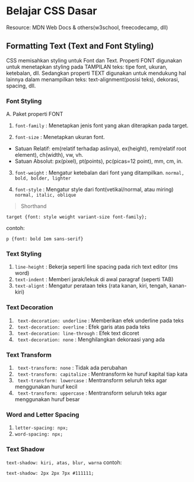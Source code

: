 # Belajar CSS Dasar
Resource: MDN Web Docs & others(w3school, freecodecamp, dll)

## Formatting Text (Text and Font Styling)
CSS memisahkan styling untuk Font dan Text. Properti FONT digunakan untuk menetapkan styling pada TAMPILAN teks: tipe font, ukuran, ketebalan, dll. Sedangkan properti TEXT digunakan untuk mendukung hal lainnya dalam menampilkan teks: text-alignment(posisi teks), dekorasi, spacing, dll.

### Font Styling
A. Paket properti FONT
1. ```font-family``` : Menetapkan jenis font yang akan diterapkan pada target. 

2. ```font-size``` : Menetapkan ukuran font. 

- Satuan Relatif: em(relatif terhadap aslinya), ex(height), rem(relatif root element), ch(width), vw, vh.
- Satuan Absolut: px(pixel), pt(points), pc(picas=12 point), mm, cm, in.

3. ```font-weight``` : Mengatur ketebalan dari font yang ditampilkan.
```normal, bold, bolder, lighter```

4. ```font-style``` : Mengatur style dari font(vetikal/normal, atau miring)
```normal, italic, oblique```

> Shorthand
```
target {font: style weight variant-size font-family};
```
contoh:
```
p {font: bold 1em sans-serif}
```

### Text Styling
1. ```line-height``` : Bekerja seperti line spacing pada rich text editor (ms word)
2. ```text-indent``` : Memberi jarak/lekuk di awal paragraf (seperti TAB)
3. ```text-alignt``` : Mengatur perataan teks (rata kanan, kiri, tengah, kanan-kiri)

### Text Decoration
1. ``` text-decoration: underline``` : Memberikan efek underline pada teks
2. ``` text-decoration: overline``` : Efek garis atas pada teks
3. ``` text-decoration: line-through``` : Efek text dicoret 
4. ``` text-decoration: none``` : Menghilangkan dekoraasi yang ada

### Text Transform
1. ``` text-transform: none``` : Tidak ada perubahan
2. ``` text-transform: capitalize``` : Mentransform ke huruf kapital tiap kata
3. ``` text-transform: lowercase``` : Mentransform seluruh teks agar menggunakan huruf kecil
4. ``` text-transform: uppercase``` : Mentransform seluruh teks agar menggunakan huruf besar

### Word and Letter Spacing
1. ```letter-spacing: npx;``` 
2. ```word-spacing: npx;``` 

### Text Shadow
```text-shadow: kiri, atas, blur, warna```
contoh: 
```
text-shadow: 2px 2px 7px #111111;
```
